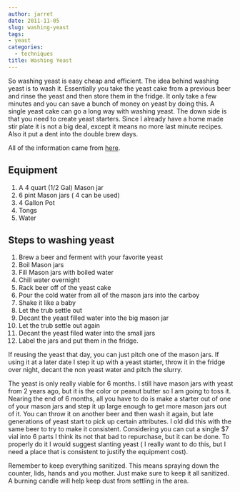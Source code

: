 ```yaml
---
author: jarret
date: 2011-11-05
slug: washing-yeast
tags:
- yeast
categories:
  - techniques
title: Washing Yeast
---
```


So washing yeast is easy cheap and efficient. The idea behind washing
yeast is to wash it. Essentially you take the yeast cake from a previous
beer and rinse the yeast and then store them in the fridge. It only take
a few minutes and you can save a bunch of money on yeast by doing this.
A single yeast cake can go a long way with washing yeast. The down side
is that you need to create yeast starters. Since I already have a home
made stir plate it is not a big deal, except it means no more last
minute recipes. Also it put a dent into the double brew days.


All of the information came from [here][].

Equipment
---------

1.  A 4 quart (1/2 Gal) Mason jar
2.  6 pint Mason jars ( 4 can be used)
3.  4 Gallon Pot
4.  Tongs
5.  Water

Steps to washing yeast
----------------------

1.  Brew a beer and ferment with your favorite yeast
2.  Boil Mason jars
3.  Fill Mason jars with boiled water
4.  Chill water overnight
5.  Rack beer off of the yeast cake
6.  Pour the cold water from all of the mason jars into the carboy
7.  Shake it like a baby
8.  Let the trub settle out
9.  Decant the yeast filled water into the big mason jar
10. Let the trub settle out again
11. Decant the yeast filed water into the small jars
12. Label the jars and put them in the fridge.


If reusing the yeast that day, you can just pitch one of the mason jars.
If using it at a later date I step it up with a yeast starter, throw it
in the fridge over night, decant the non yeast water and pitch the
slurry.


The yeast is only really viable for 6 months. I still have mason jars
with yeast from 2 years ago, but it is the color or peanut butter so I
am going to toss it. Nearing the end of 6 months, all you have to do is
make a starter out of one of your mason jars and step it up large enough
to get more mason jars out of it. You can throw it on another beer and
then wash it again, but late generations of yeast start to pick
up certain attributes. I old did this with the same beer to try to make
it consistent. Considering you can cut a single \$7 vial into 6 parts I
think its not that bad to repurchase, but it can be done. To properly do
it I would suggest slanting yeast ( I really want to do this, but I need
a place that is consistent to justify the equipment cost).


Remember to keep everything sanitized. This means spraying down the
counter, lids, hands and you mother. Just make sure to keep it all
sanitized. A burning candle will help keep dust from settling in the
area.

  [here]: http://www.homebrewtalk.com/f163/yeast-washing-illustrated-41768/
